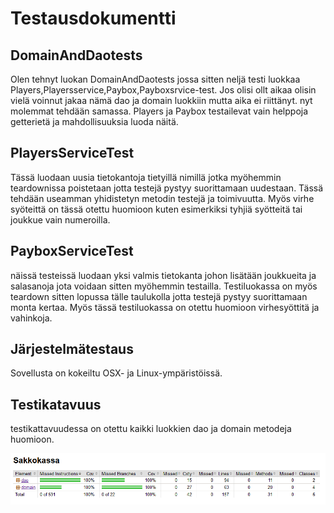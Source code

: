 # Testausdokumentti


## DomainAndDaotests

Olen tehnyt luokan DomainAndDaotests jossa sitten neljä testi luokkaa Players,Playersservice,Paybox,Payboxsrvice-test.
Jos olisi ollt aikaa olisin vielä voinnut jakaa nämä dao ja domain luokkiin mutta aika ei riittänyt. nyt molemmat tehdään samassa. 
Players ja Paybox testailevat vain helppoja getterietä ja mahdollisuuksia luoda näitä.


## PlayersServiceTest

Tässä luodaan uusia tietokantoja tietyillä nimillä jotka myöhemmin teardownissa poistetaan jotta testejä pystyy suorittamaan uudestaan.
Tässä tehdään useamman yhidistetyn metodin testejä ja toimivuutta. 
Myös virhe syöteittä on tässä otettu huomioon kuten esimerkiksi tyhjiä syötteitä tai joukkue vain numeroilla.

## PayboxServiceTest

näissä testeissä luodaan yksi valmis tietokanta johon lisätään joukkueita ja salasanoja jota voidaan sitten myöhemmin testailla.
Testiluokassa on myös teardown sitten lopussa tälle taulukolla jotta testejä pystyy suorittamaan monta kertaa.
Myös tässä testiluokassa on otettu huomioon virhesyöttitä ja vahinkoja. 


## Järjestelmätestaus
Sovellusta on kokeiltu OSX- ja Linux-ympäristöissä.

## Testikatavuus
testikattavuudessa on otettu kaikki luokkien dao ja domain metodeja huomioon.


![Luonnos](Kuvat/TestiMäärä.png)
